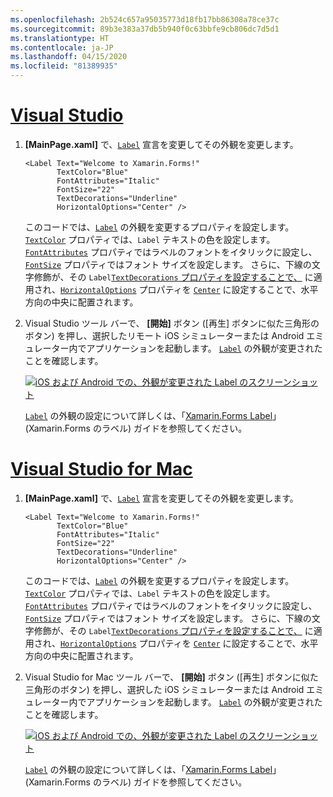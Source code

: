 ```yaml
---
ms.openlocfilehash: 2b524c657a95035773d18fb17bb86308a78ce37c
ms.sourcegitcommit: 89b3e383a37db5b940f0c63bbfe9cb806dc7d5d1
ms.translationtype: HT
ms.contentlocale: ja-JP
ms.lasthandoff: 04/15/2020
ms.locfileid: "81389935"
---
```

# <a name="visual-studio"></a>[Visual Studio](#tab/vswin)

1. **[MainPage.xaml]** で、[`Label`](xref:Xamarin.Forms.Label) 宣言を変更してその外観を変更します。

    ```xaml
    <Label Text="Welcome to Xamarin.Forms!"
           TextColor="Blue"
           FontAttributes="Italic"
           FontSize="22"
           TextDecorations="Underline"
           HorizontalOptions="Center" />
    ```

    このコードでは、[`Label`](xref:Xamarin.Forms.Label) の外観を変更するプロパティを設定します。 [`TextColor`](xref:Xamarin.Forms.Label.TextColor) プロパティでは、`Label` テキストの色を設定します。 [`FontAttributes`](xref:Xamarin.Forms.Label.FontAttributes) プロパティではラベルのフォントをイタリックに設定し、[`FontSize`](xref:Xamarin.Forms.Label.FontSize) プロパティではフォント サイズを設定します。 さらに、下線の文字修飾が、その `Label`[`TextDecorations` プロパティを設定することで、](xref:Xamarin.Forms.Label.TextDecorations) に適用され、[`HorizontalOptions`](xref:Xamarin.Forms.View.HorizontalOptions) プロパティを [`Center`](xref:Xamarin.Forms.LayoutOptions.Center) に設定することで、水平方向の中央に配置されます。

1. Visual Studio ツール バーで、 **[開始]** ボタン ([再生] ボタンに似た三角形のボタン) を押し、選択したリモート iOS シミュレーターまたは Android エミュレーター内でアプリケーションを起動します。 [`Label`](xref:Xamarin.Forms.Label) の外観が変更されたことを確認します。

    [![iOS および Android での、外観が変更された Label のスクリーンショット](../images/change-label-appearance.png "外観が変更された Label")](../images/change-label-appearance-large.png#lightbox "外観が変更された Label")

    [`Label`](xref:Xamarin.Forms.Label) の外観の設定について詳しくは、「[Xamarin.Forms Label](~/xamarin-forms/user-interface/text/label.md)」 (Xamarin.Forms のラベル) ガイドを参照してください。

# <a name="visual-studio-for-mac"></a>[Visual Studio for Mac](#tab/vsmac)

1. **[MainPage.xaml]** で、[`Label`](xref:Xamarin.Forms.Label) 宣言を変更してその外観を変更します。

    ```xaml
    <Label Text="Welcome to Xamarin.Forms!"
           TextColor="Blue"
           FontAttributes="Italic"
           FontSize="22"
           TextDecorations="Underline"
           HorizontalOptions="Center" />
    ```

    このコードでは、[`Label`](xref:Xamarin.Forms.Label) の外観を変更するプロパティを設定します。 [`TextColor`](xref:Xamarin.Forms.Label.TextColor) プロパティでは、`Label` テキストの色を設定します。 [`FontAttributes`](xref:Xamarin.Forms.Label.FontAttributes) プロパティではラベルのフォントをイタリックに設定し、[`FontSize`](xref:Xamarin.Forms.Label.FontSize) プロパティではフォント サイズを設定します。 さらに、下線の文字修飾が、その `Label`[`TextDecorations` プロパティを設定することで、](xref:Xamarin.Forms.Label.TextDecorations) に適用され、[`HorizontalOptions`](xref:Xamarin.Forms.View.HorizontalOptions) プロパティを [`Center`](xref:Xamarin.Forms.LayoutOptions.Center) に設定することで、水平方向の中央に配置されます。

1. Visual Studio for Mac ツール バーで、 **[開始]** ボタン ([再生] ボタンに似た三角形のボタン) を押し、選択した iOS シミュレーターまたは Android エミュレーター内でアプリケーションを起動します。 [`Label`](xref:Xamarin.Forms.Label) の外観が変更されたことを確認します。

    [![iOS および Android での、外観が変更された Label のスクリーンショット](../images/change-label-appearance.png "外観が変更された Label")](../images/change-label-appearance-large.png#lightbox "外観が変更された Label")

    [`Label`](xref:Xamarin.Forms.Label) の外観の設定について詳しくは、「[Xamarin.Forms Label](~/xamarin-forms/user-interface/text/label.md)」 (Xamarin.Forms のラベル) ガイドを参照してください。
